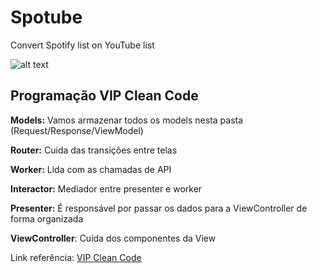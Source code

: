 # Spotube
Convert Spotify list on YouTube list

![alt text](https://cdn-images-1.medium.com/max/2400/1*QV4nxWPd_sbGhoWO-X7PfQ.png)

## Programação VIP Clean Code

**Models:** Vamos armazenar todos os models nesta pasta (Request/Response/ViewModel)

**Router:** Cuida das transições entre telas

**Worker:** Lida com as chamadas de API

**Interactor:** Mediador entre presenter e worker

**Presenter:** É responsável por passar os dados para a ViewController de forma organizada

**ViewController**: Cuida dos componentes da View

Link referência: [VIP Clean Code](https://hackernoon.com/introducing-clean-swift-architecture-vip-770a639ad7bf)
